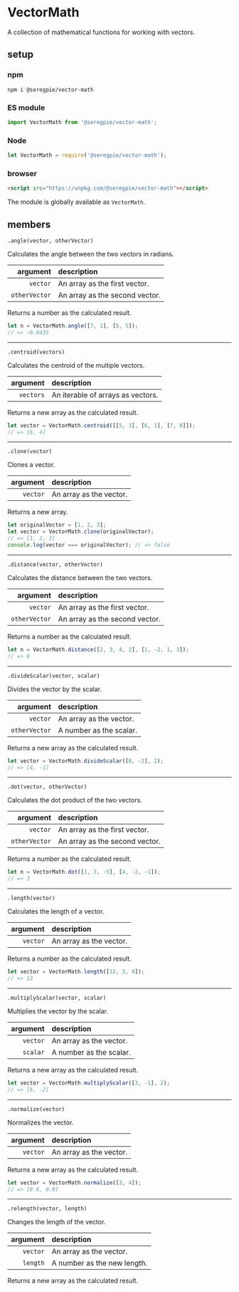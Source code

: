 # VectorMath

A collection of mathematical functions for working with vectors.

## setup

### npm

```shell
npm i @seregpie/vector-math
```

### ES module

```javascript
import VectorMath from '@seregpie/vector-math';
```

### Node

```javascript
let VectorMath = require('@seregpie/vector-math');
```

### browser

```html
<script src="https://unpkg.com/@seregpie/vector-math"></script>
```

The module is globally available as `VectorMath`.

## members

`.angle(vector, otherVector)`

Calculates the angle between the two vectors in radians.

| argument | description |
| ---: | :--- |
| `vector` | An array as the first vector. |
| `otherVector` | An array as the second vector. |

Returns a number as the calculated result.

```javascript
let n = VectorMath.angle([7, 1], [5, 5]);
// => ~0.6435
```

---

`.centroid(vectors)`

Calculates the centroid of the multiple vectors.

| argument | description |
| ---: | :--- |
| `vectors` | An iterable of arrays as vectors. |

Returns a new array as the calculated result.

```javascript
let vector = VectorMath.centroid([[5, 3], [6, 1], [7, 8]]);
// => [6, 4]
```

---

`.clone(vector)`

Clones a vector.

| argument | description |
| ---: | :--- |
| `vector` | An array as the vector. |

Returns a new array.

```javascript
let originalVector = [1, 2, 3];
let vector = VectorMath.clone(originalVector);
// => [1, 2, 3]
console.log(vector === originalVector); // => false
```

---

`.distance(vector, otherVector)`

Calculates the distance between the two vectors.

| argument | description |
| ---: | :--- |
| `vector` | An array as the first vector. |
| `otherVector` | An array as the second vector. |

Returns a number as the calculated result.

```javascript
let n = VectorMath.distance([2, 3, 4, 2], [1, -2, 1, 3]);
// => 6
```

---

`.divideScalar(vector, scalar)`

Divides the vector by the scalar.

| argument | description |
| ---: | :--- |
| `vector` | An array as the vector. |
| `otherVector` | A number as the scalar. |

Returns a new array as the calculated result.

```javascript
let vector = VectorMath.divideScalar([8, -2], 2);
// => [4, -1]
```

---

`.dot(vector, otherVector)`

Calculates the dot product of the two vectors.

| argument | description |
| ---: | :--- |
| `vector` | An array as the first vector. |
| `otherVector` | An array as the second vector. |

Returns a number as the calculated result.

```javascript
let n = VectorMath.dot([1, 3, -5], [4, -2, -1]);
// => 3
```

---

`.length(vector)`

Calculates the length of a vector.

| argument | description |
| ---: | :--- |
| `vector` | An array as the vector. |

Returns a number as the calculated result.

```javascript
let vector = VectorMath.length([12, 3, 4]);
// => 13
```

---

`.multiplyScalar(vector, scalar)`

Multiplies the vector by the scalar.

| argument | description |
| ---: | :--- |
| `vector` | An array as the vector. |
| `scalar` | A number as the scalar. |

Returns a new array as the calculated result.

```javascript
let vector = VectorMath.multiplyScalar([3, -1], 2);
// => [6, -2]
```

---

`.normalize(vector)`

Normalizes the vector.

| argument | description |
| ---: | :--- |
| `vector` | An array as the vector. |

Returns a new array as the calculated result.

```javascript
let vector = VectorMath.normalize([3, 4]);
// => [0.6, 0.8]
```

---

`.relength(vector, length)`

Changes the length of the vector.

| argument | description |
| ---: | :--- |
| `vector` | An array as the vector. |
| `length` | A number as the new length. |

Returns a new array as the calculated result.
